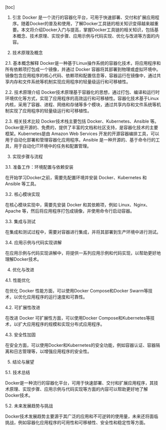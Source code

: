 
[toc]                    
                
                
1. 引言
 Docker 是一个流行的容器化平台，可用于快速部署、交付和扩展应用程序。随着Docker的普及和使用，了解Docker工具链的相关知识变得越来越重要。本文将介绍Docker入门与提高，掌握Docker工具链的相关知识，包括基本概念、技术原理、实现步骤、应用示例与代码实现、优化与改进等方面的内容。

2. 技术原理及概念

 2.1. 基本概念解释
 Docker是一种基于Linux操作系统的容器化技术，将应用程序和所有依赖项打包成一个镜像，并通过 Docker 容器将其部署到物理或虚拟环境中。镜像包含应用程序的核心代码、依赖项和配置信息等，容器运行在镜像中，通过共享内存和文件系统等机制实现应用程序的轻量级运行和可移植性。

 2.2. 技术原理介绍
 Docker技术原理基于容器化的思想，通过打包、编译和运行时环境优化等方式，实现了应用程序的高效运行和可移植性。容器化技术基于Linux内核，采用了容器、进程、网络和存储等多个模块，通过共享内存和文件系统等机制实现了应用程序的轻量级运行和可移植性。

 2.3. 相关技术比较
 Docker技术栈主要包括 Docker、Kubernetes、Ansible 等。Docker是开源的、免费的，提供了丰富的文档和社区支持，是容器化技术的主要框架。Kubernetes是由 Amazon Web Services 开发的开源容器编排工具，可以用于自动化部署和管理容器化应用程序。Ansible 是一种开源的、基于命令行的工具，用于自动化IT环境中的任务和配置管理。

3. 实现步骤与流程

3.1. 准备工作：环境配置与依赖安装

 在开始学习Docker之前，需要先配置环境并安装 Docker、Kubernetes 和 Ansible 等工具。

 3.2. 核心模块实现

 在核心模块实现中，需要先安装 Docker 和其依赖项，例如 Linux、Nginx、Apache 等，然后将应用程序打包成镜像，并使用命令行启动容器。

 3.3. 集成与测试

 在集成和测试过程中，需要对容器进行集成，并将其部署到生产环境中进行测试。

3.4. 应用示例与代码实现讲解

 在应用示例与代码实现讲解中，将提供一系列应用示例和代码实现，以帮助更好地理解Docker技术。

4. 优化与改进

4.1. 性能优化

 在优化 Docker 性能方面，可以使用Docker Compose和Docker Swarm等技术，以优化应用程序的运行速度和可靠性。

4.2. 可扩展性改进

 在改进 Docker 可扩展性方面，可以使用Docker Compose和Kubernetes等技术，以扩大应用程序的规模和实现分布式应用程序。

4.3. 安全性加固

 在安全方面，可以使用Docker和Kubernetes的安全功能，例如容器认证、容器隔离和日志管理等，以增强应用程序的安全性。

5. 结论与展望

 5.1. 技术总结

 Docker是一种流行的容器化平台，可用于快速部署、交付和扩展应用程序，其技术原理、实现步骤、应用示例与代码实现等方面的内容可以帮助更好地了解Docker技术。

 5.2. 未来发展趋势与挑战

 Docker技术发展趋势主要源于其广泛的应用和不可逆转的使用量，未来还将面临挑战，例如容器化应用程序的可用性和可移植性、安全性和稳定性等方面。

